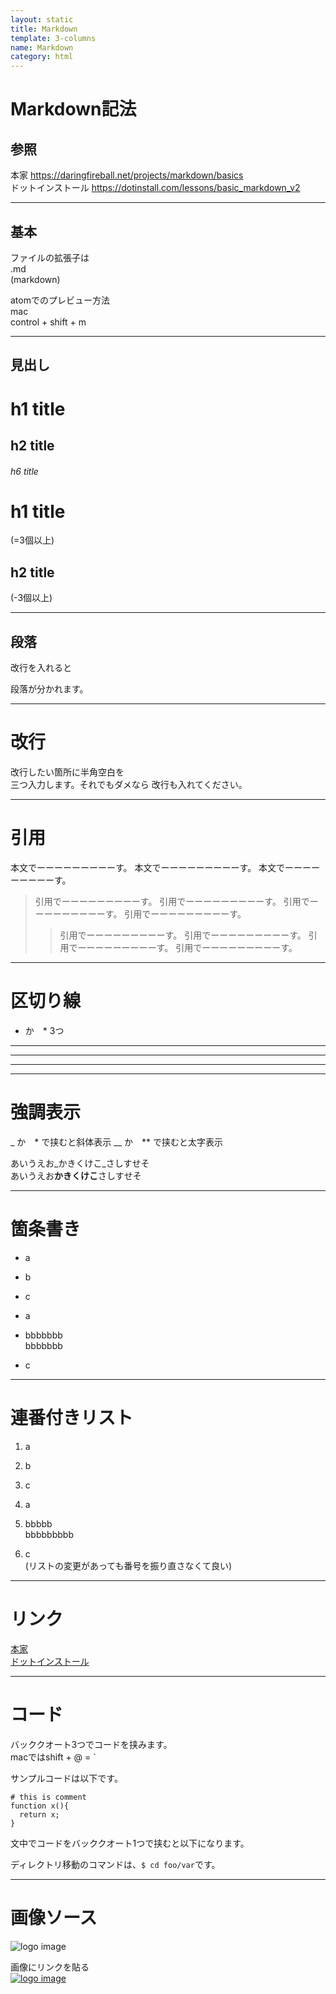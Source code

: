```yaml
---
layout: static
title: Markdown
template: 3-columns
name: Markdown
category: html
---
```


# Markdown記法

## 参照
本家 https://daringfireball.net/projects/markdown/basics  
ドットインストール https://dotinstall.com/lessons/basic_markdown_v2

---
## 基本
ファイルの拡張子は  
.md  
(markdown)

atomでのプレビュー方法  
mac  
control + shift + m

---
## 見出し

# h1 title
## h2 title
###### h6 title

h1 title
==================
(=3個以上)

h2 title
------------------
(-3個以上)

---
## 段落
改行を入れると

段落が分かれます。

---
# 改行
改行したい箇所に半角空白を   
三つ入力します。それでもダメなら
改行も入れてください。

---
# 引用

本文でーーーーーーーーーす。
本文でーーーーーーーーーす。
本文でーーーーーーーーーす。
>引用でーーーーーーーーーす。
引用でーーーーーーーーーす。
引用でーーーーーーーーーす。
引用でーーーーーーーーーす。
>>引用でーーーーーーーーーす。
引用でーーーーーーーーーす。
引用でーーーーーーーーーす。
引用でーーーーーーーーーす。

---
# 区切り線
- か　* 3つ
---
***
- - -

---
# 強調表示
_ か　* で挟むと斜体表示
__ か　** で挟むと太字表示

あいうえお_かきくけこ_さしすせそ  
あいうえお**かきくけこ**さしすせそ

---
# 箇条書き

- a
- b
- c

- a
+ bbbbbbb   
bbbbbbb
* c

---
# 連番付きリスト

1. a
2. b
3. c

1. a
1. bbbbb  
bbbbbbbbb
1. c  
(リストの変更があっても番号を振り直さなくて良い)

---
# リンク

[本家](https://daringfireball.net/projects/markdown/basics)  
[ドットインストール](https://dotinstall.com/ "ドットインストール")

---
# コード
バッククオート3つでコードを挟みます。   
macではshift + @ = `

サンプルコードは以下です。

```
# this is comment
function x(){
  return x;
}
```

文中でコードをバッククオート1つで挟むと以下になります。   

ディレクトリ移動のコマンドは、`$ cd foo/var`です。

---
# 画像ソース

![logo image](https://hoge.com/img/logo_200x200.png)

画像にリンクを貼る  
[![logo image](https://hoge.com/img/logo_200x200.png "ドットインストール")](https://dotinstall.com)
